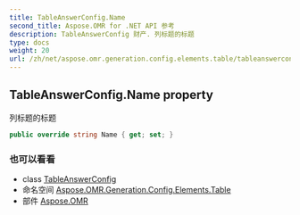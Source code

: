 ```yaml
---
title: TableAnswerConfig.Name
second_title: Aspose.OMR for .NET API 参考
description: TableAnswerConfig 财产. 列标题的标题
type: docs
weight: 20
url: /zh/net/aspose.omr.generation.config.elements.table/tableanswerconfig/name/
---
```

## TableAnswerConfig.Name property

列标题的标题

```csharp
public override string Name { get; set; }
```

### 也可以看看

* class [TableAnswerConfig](../)
* 命名空间 [Aspose.OMR.Generation.Config.Elements.Table](../../tableanswerconfig/)
* 部件 [Aspose.OMR](../../../)


